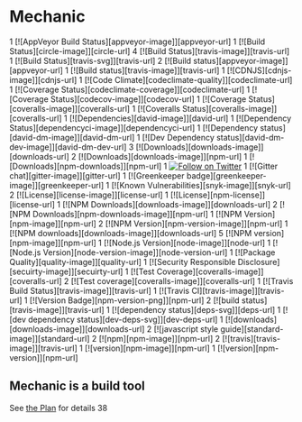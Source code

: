 # Mechanic
1 [![AppVeyor Build Status][appveyor-image]][appveyor-url] 1 [![Build Status][circle-image]][circle-url] 4 [![Build Status][travis-image]][travis-url] 1 [![Build Status][travis-svg]][travis-url] 2 [![Build status][appveyor-image]][appveyor-url] 1 [![Build status][travis-image]][travis-url] 1 [![CDNJS][cdnjs-image]][cdnjs-url] 1 [![Code Climate][codeclimate-quality]][codeclimate-url] 1 [![Coverage Status][codeclimate-coverage]][codeclimate-url] 1 [![Coverage Status][codecov-image]][codecov-url] 1 [![Coverage Status][coveralls-image]][coveralls-url] 1 [![Coveralls Status][coveralls-image]][coveralls-url] 1 [![Dependencies][david-image]][david-url] 1 [![Dependency Status][dependencyci-image]][dependencyci-url] 1 [![Dependency status][david-dm-image]][david-dm-url] 1 [![Dev Dependency status][david-dm-dev-image]][david-dm-dev-url] 3 [![Downloads][downloads-image]][downloads-url] 2 [![Downloads][downloads-image]][npm-url] 1 [![Downloads][npm-downloads]][npm-url] 1 [![Follow on Twitter](https://img.shields.io/twitter/url/http/shields.io.svg?style=social&label=Follow&maxAge=2592000)](https://twitter.com/hiddentao) 1 [![Gitter chat][gitter-image]][gitter-url] 1 [![Greenkeeper badge][greenkeeper-image]][greenkeeper-url] 1 [![Known Vulnerabilities][snyk-image]][snyk-url] 2 [![License][license-image]][license-url] 1 [![License][npm-license]][license-url] 1 [![NPM Downloads][downloads-image]][downloads-url] 2 [![NPM Downloads][npm-downloads-image]][npm-url] 1 [![NPM Version][npm-image]][npm-url] 2 [![NPM Version][npm-version-image]][npm-url] 1 [![NPM downloads][downloads-image]][downloads-url] 5 [![NPM version][npm-image]][npm-url] 1 [![Node.js Version][node-image]][node-url] 1 [![Node.js Version][node-version-image]][node-version-url] 1 [![Package Quality][quality-image]][quality-url] 1 [![Security Responsible Disclosure][secuirty-image]][secuirty-url] 1 [![Test Coverage][coveralls-image]][coveralls-url] 2 [![Test coverage][coveralls-image]][coveralls-url] 1 [![Travis Build Status][travis-image]][travis-url] 1 [![Travis CI][travis-image]][travis-url] 1 [![Version Badge][npm-version-png]][npm-url] 2 [![build status][travis-image]][travis-url] 1 [![dependency status][deps-svg]][deps-url] 1 [![dev dependency status][dev-deps-svg]][dev-deps-url] 1 [![downloads][downloads-image]][downloads-url] 2 [![javascript style guide][standard-image]][standard-url] 2 [![npm][npm-image]][npm-url] 2 [![travis][travis-image]][travis-url] 1 [![version][npm-image]][npm-url] 1 [![version][npm-version]][npm-url] 

## Mechanic is a build tool

See [the Plan](Plan.md) for details     38 

